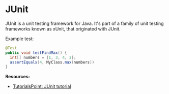 # JUnit

JUnit is a unit testing framework for Java. It's part of a family of unit testing frameworks known as xUnit, that originated with JUnit.

Example test:
```java
@Test
public void testFindMax() {
  int[] numbers = {1, 3, 4, 2};
  assertEquals(4, MyClass.max(numbers))
}
```

**Resources:**
- [TutorialsPoint: JUnit tutorial](https://www.tutorialspoint.com/junit/index.htm)
